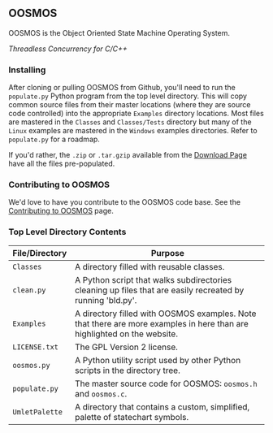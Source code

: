 ## OOSMOS

OOSMOS is the Object Oriented State Machine Operating System.

*Threadless Concurrency for C/C++*

### Installing

After cloning or pulling OOSMOS from Github, you'll need to run the 
`populate.py` Python program from the top level directory.  This 
will copy common source files from their master locations (where 
they are source code controlled) into the appropriate `Examples` 
directory locations.  Most files are mastered in the `Classes` 
and `Classes/Tests` directory but many of the `Linux` examples 
are mastered in the `Windows` examples directories.  Refer 
to `populate.py` for a roadmap.

If you'd rather, the `.zip` or `.tar.gzip` available from 
the [Download Page](http://oosmos.com/download) have all the files
pre-populated. 

### Contributing to OOSMOS
We'd love to have you contribute to the OOSMOS code base.  See the
[Contributing to OOSMOS](CONTRIBUTING.md) page.

### Top Level Directory Contents

| File/Directory | Purpose  |
|----------------|----------|
| `Classes` | A directory filled with reusable classes. |
| `clean.py` | A Python script that walks subdirectories cleaning up files that are easily recreated by running 'bld.py'.  |
| `Examples`| A directory filled with OOSMOS examples.  Note that there are more examples in here than are highlighted on the website. |
| `LICENSE.txt` | The GPL Version 2 license. |
| `oosmos.py` | A Python utility script used by other Python scripts in the directory tree.                                        |
| `populate.py` | The master source code for OOSMOS: `oosmos.h` and `oosmos.c`. |
| `UmletPalette`  | A directory that contains a custom, simplified, palette of statechart symbols. |
